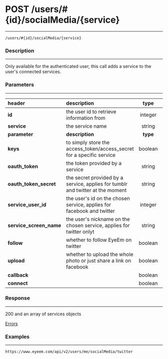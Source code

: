 # POST /users/#{id}/socialMedia/{service}    
***
`/users/#{id}/socialMedia/{service}`

### Description
***
Only available for the authenticated user, this call adds a service to the user's connected services.

### Parameters
***

|header| description| type |required? |default|
|:---------|:--------------|:----------:|:------------:|:------------:|
|**id**|the user id to retrieve information from|integer|x||
|**service**|the service name|string|x||
|**parameter**| **description**| **type** |**required?** |**default**|
|**keys**|to simply store the access_token/access_secret for a specific service|boolean|||
|**oauth_token**|the token provided by a service|string|||
|**oauth_token_secret**|the secret provided by a service, applies for tumblr and twitter at the moment|string|||
|**service_user_id**|the user's id on the chosen service, applies for facebook and twitter|integer||0|
|**service_screen_name**|the user's nickname on the chosen service, applies for twitter onlyt|string||0|
|**follow**|whether to follow EyeEm on twitter|boolean|||
|**upload**|whether to upload the whole photo or just share a link on facebook|boolean|||
|**callback**||boolean|||
|**connect**||boolean|||

### Response
***


200 and an array of services objects


[Errors](../../resources/errors.md#files)

### Examples
***

`https://www.eyeem.com/api/v2/users/me/socialMedia/twitter`



